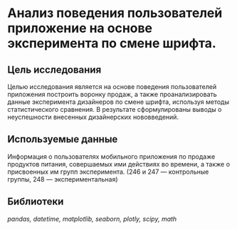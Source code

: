 # Анализ поведения пользователей приложение на основе эксперимента по смене шрифта.

## Цель исследования
Целью исследования является на основе поведения пользователей приложения построить воронку продаж, а также проанализировать данные эксперимента дизайнеров по смене шрифта, 
используя методы статистического сравнения.
В результате сформулированы выводы о неуспешности внесенных дизайнерских нововведений.

## Используемые данные
Информация о пользователях мобильного приложения по продаже продуктов питания, совершаемых ими действиях во времени, а также о присвоенных им групп эксперимента. 
(246 и 247 — контрольные группы, 248 — экспериментальная)

## Библиотеки
*pandas, datetime, matplotlib, seaborn, plotly, scipy, math*
